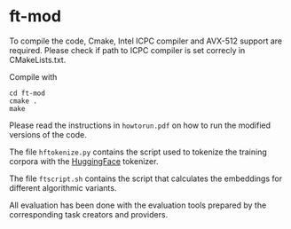 # ft-mod

To compile the code, Cmake, Intel ICPC compiler and AVX-512 support are required. Please check if path to ICPC compiler is set correcly in CMakeLists.txt.

Compile with
```
cd ft-mod
cmake .
make
```

Please read the instructions in `howtorun.pdf` on how to run the modified versions of the code.

The file `hftokenize.py` contains the script used to tokenize the training corpora with the [HuggingFace](https://github.com/huggingface/tokenizers) tokenizer.

The file `ftscript.sh` contains the script that calculates the embeddings for different algorithmic variants.

All evaluation has been done with the evaluation tools prepared by the corresponding task creators and providers.